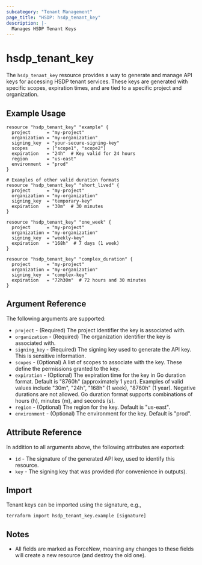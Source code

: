 ```yaml
---
subcategory: "Tenant Management"
page_title: "HSDP: hsdp_tenant_key"
description: |-
  Manages HSDP Tenant Keys
---
```


# hsdp_tenant_key

The `hsdp_tenant_key` resource provides a way to generate and manage API keys for accessing HSDP tenant services. These keys are generated with specific scopes, expiration times, and are tied to a specific project and organization.

## Example Usage

```hcl
resource "hsdp_tenant_key" "example" {
  project      = "my-project"
  organization = "my-organization"
  signing_key  = "your-secure-signing-key"
  scopes       = ["scope1", "scope2"]
  expiration   = "24h"  # Key valid for 24 hours
  region       = "us-east"
  environment  = "prod"
}

# Examples of other valid duration formats
resource "hsdp_tenant_key" "short_lived" {
  project      = "my-project"
  organization = "my-organization"
  signing_key  = "temporary-key"
  expiration   = "30m"  # 30 minutes
}

resource "hsdp_tenant_key" "one_week" {
  project      = "my-project"
  organization = "my-organization"
  signing_key  = "weekly-key"
  expiration   = "168h"  # 7 days (1 week)
}

resource "hsdp_tenant_key" "complex_duration" {
  project      = "my-project"
  organization = "my-organization"
  signing_key  = "complex-key"
  expiration   = "72h30m"  # 72 hours and 30 minutes
}
```

## Argument Reference

The following arguments are supported:

* `project` - (Required) The project identifier the key is associated with.
* `organization` - (Required) The organization identifier the key is associated with.
* `signing_key` - (Required) The signing key used to generate the API key. This is sensitive information.
* `scopes` - (Optional) A list of scopes to associate with the key. These define the permissions granted to the key.
* `expiration` - (Optional) The expiration time for the key in Go duration format. Default is "8760h" (approximately 1 year). Examples of valid values include "30m", "24h", "168h" (1 week), "8760h" (1 year). Negative durations are not allowed. Go duration format supports combinations of hours (h), minutes (m), and seconds (s).
* `region` - (Optional) The region for the key. Default is "us-east".
* `environment` - (Optional) The environment for the key. Default is "prod".

## Attribute Reference

In addition to all arguments above, the following attributes are exported:

* `id` - The signature of the generated API key, used to identify this resource.
* `key` - The signing key that was provided (for convenience in outputs).

## Import

Tenant keys can be imported using the signature, e.g.,

```shell
terraform import hsdp_tenant_key.example [signature]
```

## Notes

* All fields are marked as ForceNew, meaning any changes to these fields will create a new resource (and destroy the old one).